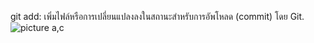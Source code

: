 git add: เพิ่มไฟล์หรือการเปลี่ยนแปลงลงในสถานะสำหรับการอัพโหลด (commit) โดย Git.
![picture a,c](https://github.com/65030034/Git_A-Z_Missions_65030034_new/assets/144875017/4cb5619a-dbad-41da-a5c0-e7084d9ea2b1)

